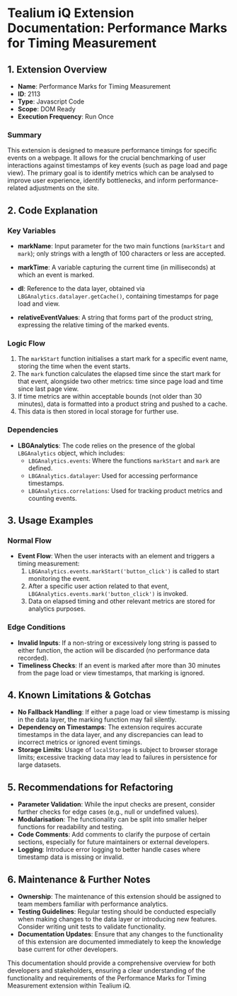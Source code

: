 # Tealium iQ Extension Documentation: Performance Marks for Timing Measurement

## 1. Extension Overview
- **Name**: Performance Marks for Timing Measurement
- **ID**: 2113
- **Type**: Javascript Code
- **Scope**: DOM Ready
- **Execution Frequency**: Run Once

### Summary
This extension is designed to measure performance timings for specific events on a webpage. It allows for the crucial benchmarking of user interactions against timestamps of key events (such as page load and page view). The primary goal is to identify metrics which can be analysed to improve user experience, identify bottlenecks, and inform performance-related adjustments on the site.

## 2. Code Explanation
### Key Variables
- **markName**: Input parameter for the two main functions (`markStart` and `mark`);
  only strings with a length of 100 characters or less are accepted.
  
- **markTime**: A variable capturing the current time (in milliseconds) at which an event is marked.

- **dl**: Reference to the data layer, obtained via `LBGAnalytics.datalayer.getCache()`, containing timestamps for page load and view.

- **relativeEventValues**: A string that forms part of the product string, expressing the relative timing of the marked events.

### Logic Flow
1. The `markStart` function initialises a start mark for a specific event name, storing the time when the event starts.
2. The `mark` function calculates the elapsed time since the start mark for that event, alongside two other metrics: time since page load and time since last page view.
3. If time metrics are within acceptable bounds (not older than 30 minutes), data is formatted into a product string and pushed to a cache.
4. This data is then stored in local storage for further use.

### Dependencies
- **LBGAnalytics**: The code relies on the presence of the global `LBGAnalytics` object, which includes:
  - `LBGAnalytics.events`: Where the functions `markStart` and `mark` are defined.
  - `LBGAnalytics.datalayer`: Used for accessing performance timestamps.
  - `LBGAnalytics.correlations`: Used for tracking product metrics and counting events.

## 3. Usage Examples
### Normal Flow
- **Event Flow**: When the user interacts with an element and triggers a timing measurement:
  1. `LBGAnalytics.events.markStart('button_click')` is called to start monitoring the event.
  2. After a specific user action related to that event, `LBGAnalytics.events.mark('button_click')` is invoked.
  3. Data on elapsed timing and other relevant metrics are stored for analytics purposes.

### Edge Conditions
- **Invalid Inputs**: If a non-string or excessively long string is passed to either function, the action will be discarded (no performance data recorded).
- **Timeliness Checks**: If an event is marked after more than 30 minutes from the page load or view timestamps, that marking is ignored.

## 4. Known Limitations & Gotchas
- **No Fallback Handling**: If either a page load or view timestamp is missing in the data layer, the marking function may fail silently.
- **Dependency on Timestamps**: The extension requires accurate timestamps in the data layer, and any discrepancies can lead to incorrect metrics or ignored event timings.
- **Storage Limits**: Usage of `localStorage` is subject to browser storage limits; excessive tracking data may lead to failures in persistence for large datasets.

## 5. Recommendations for Refactoring
- **Parameter Validation**: While the input checks are present, consider further checks for edge cases (e.g., null or undefined values).
- **Modularisation**: The functionality can be split into smaller helper functions for readability and testing.
- **Code Comments**: Add comments to clarify the purpose of certain sections, especially for future maintainers or external developers.
- **Logging**: Introduce error logging to better handle cases where timestamp data is missing or invalid.

## 6. Maintenance & Further Notes
- **Ownership**: The maintenance of this extension should be assigned to team members familiar with performance analytics.
- **Testing Guidelines**: Regular testing should be conducted especially when making changes to the data layer or introducing new features. Consider writing unit tests to validate functionality.
- **Documentation Updates**: Ensure that any changes to the functionality of this extension are documented immediately to keep the knowledge base current for other developers.

This documentation should provide a comprehensive overview for both developers and stakeholders, ensuring a clear understanding of the functionality and requirements of the Performance Marks for Timing Measurement extension within Tealium iQ.